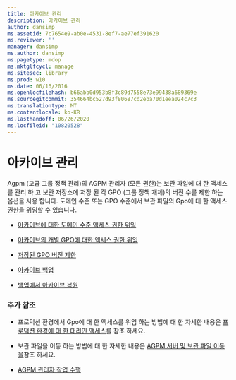```yaml
---
title: 아카이브 관리
description: 아카이브 관리
author: dansimp
ms.assetid: 7c7654e9-ab0e-4531-8ef7-ae77ef391620
ms.reviewer: ''
manager: dansimp
ms.author: dansimp
ms.pagetype: mdop
ms.mktglfcycl: manage
ms.sitesec: library
ms.prod: w10
ms.date: 06/16/2016
ms.openlocfilehash: b66abb0d953b8f3c89d7558e73e99438a689369e
ms.sourcegitcommit: 354664bc527d93f80687cd2eba70d1eea024c7c3
ms.translationtype: MT
ms.contentlocale: ko-KR
ms.lasthandoff: 06/26/2020
ms.locfileid: "10820528"
---
```

# 아카이브 관리


Agpm (고급 그룹 정책 관리)의 AGPM 관리자 (모든 권한)는 보관 파일에 대 한 액세스를 관리 하 고 보관 저장소에 저장 된 각 GPO (그룹 정책 개체)의 버전 수를 제한 하는 옵션을 사용 합니다. 도메인 수준 또는 GPO 수준에서 보관 파일의 Gpo에 대 한 액세스 권한을 위임할 수 있습니다.

-   [아카이브에 대한 도메인 수준 액세스 권한 위임](delegate-domain-level-access-to-the-archive-agpm30ops.md)

-   [아카이브의 개별 GPO에 대한 액세스 권한 위임](delegate-access-to-an-individual-gpo-in-the-archive-agpm30ops.md)

-   [저장된 GPO 버전 제한](limit-the-gpo-versions-stored-agpm30ops.md)

-   [아카이브 백업](back-up-the-archive.md)

-   [백업에서 아카이브 복원](restore-the-archive-from-a-backup.md)

### 추가 참조

-   프로덕션 환경에서 Gpo에 대 한 액세스를 위임 하는 방법에 대 한 자세한 내용은 [프로덕션 환경에 대 한 대리인 액세스](delegate-access-to-the-production-environment-agpm30ops.md)를 참조 하세요.

-   보관 파일을 이동 하는 방법에 대 한 자세한 내용은 [AGPM 서버 및 보관 파일 이동을](move-the-agpm-server-and-the-archive.md)참조 하세요.

-   [AGPM 관리자 작업 수행](performing-agpm-administrator-tasks-agpm30ops.md)

 

 





